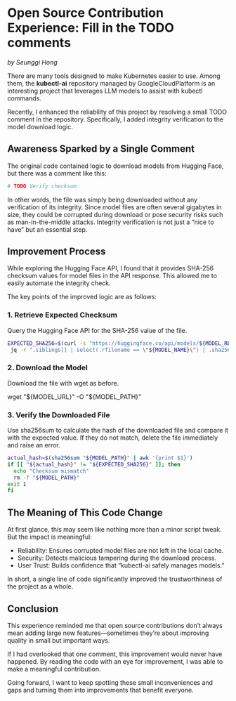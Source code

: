 # Open Source Contribution Experience: Fill in the TODO comments

_by Seunggi Hong_

There are many tools designed to make Kubernetes easier to use. Among them, the **kubectl-ai** repository managed by GoogleCloudPlatform is an interesting project that leverages LLM models to assist with kubectl commands.

Recently, I enhanced the reliability of this project by resolving a small TODO comment in the repository. Specifically, I added integrity verification to the model download logic.

## Awareness Sparked by a Single Comment

The original code contained logic to download models from Hugging Face, but there was a comment like this:

```bash
# TODO Verify checksum
```

In other words, the file was simply being downloaded without any verification of its integrity. Since model files are often several gigabytes in size, they could be corrupted during download or pose security risks such as man-in-the-middle attacks. Integrity verification is not just a “nice to have” but an essential step.

## Improvement Process

While exploring the Hugging Face API, I found that it provides SHA-256 checksum values for model files in the API response. This allowed me to easily automate the integrity check.

The key points of the improved logic are as follows:

### 1. Retrieve Expected Checksum

Query the Hugging Face API for the SHA-256 value of the file.

```bash
EXPECTED_SHA256=$(curl -s "https://huggingface.co/api/models/${MODEL_REPO}" | \
 jq -r ".siblings[] | select(.rfilename == \"${MODEL_NAME}\") | .sha256")
```

### 2. Download the Model

Download the file with wget as before.

wget "${MODEL_URL}" -O "${MODEL_PATH}"

### 3. Verify the Downloaded File

Use sha256sum to calculate the hash of the downloaded file and compare it with the expected value. If they do not match, delete the file immediately and raise an error.

```bash
actual_hash=$(sha256sum "${MODEL_PATH}" | awk '{print $1}')
if [[ "${actual_hash}" != "${EXPECTED_SHA256}" ]]; then
  echo "Checksum mismatch"
  rm -f "${MODEL_PATH}"
exit 1
fi
```

## The Meaning of This Code Change

At first glance, this may seem like nothing more than a minor script tweak. But the impact is meaningful:

- Reliability: Ensures corrupted model files are not left in the local cache.
- Security: Detects malicious tampering during the download process.
- User Trust: Builds confidence that “kubectl-ai safely manages models.”

In short, a single line of code significantly improved the trustworthiness of the project as a whole.

## Conclusion

This experience reminded me that open source contributions don’t always mean adding large new features—sometimes they’re about improving quality in small but important ways.

If I had overlooked that one comment, this improvement would never have happened. By reading the code with an eye for improvement, I was able to make a meaningful contribution.

Going forward, I want to keep spotting these small inconveniences and gaps and turning them into improvements that benefit everyone.
